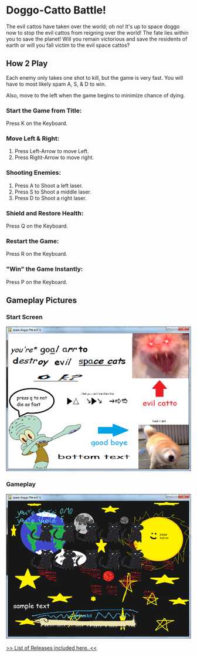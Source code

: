# Doggo-Catto Battle!

The evil cattos have taken over the world; oh no! It's up to space doggo now to stop the evil cattos from reigning over the world! The fate lies within you to save the planet! Will you remain victorious and save the residents of earth or will you fall victim to the evil space cattos?

## How 2 Play

Each enemy only takes one shot to kill, but the game is very fast.
You will have to most likely spam A, S, & D to win.

Also, move to the left when the game begins to minimize chance of dying.

### Start the Game from Title:
Press K on the Keyboard.

### Move Left & Right:
1. Press Left-Arrow to move Left.
2. Press Right-Arrow to move right.

### Shooting Enemies:
1. Press A to Shoot a left laser.
2. Press S to Shoot a middle laser.
3. Press D to Shoot a right laser.

### Shield and Restore Health:
Press Q on the Keyboard.

### Restart the Game:
Press R on the Keyboard.

### "Win" the Game Instantly:
Press P on the Keyboard.

## Gameplay Pictures

### Start Screen
![alt text](https://raw.githubusercontent.com/Fyrelyon/SpaceWar/master/doggo-catto-battle/screenshots/opening.PNG "Start Screen")

### Gameplay
![alt text](https://raw.githubusercontent.com/Fyrelyon/SpaceWar/master/doggo-catto-battle/screenshots/gameplay.PNG "Gameplay")

[>> List of Releases included here. <<](https://github.com/Fyrelyon/SpaceWar/releases)

